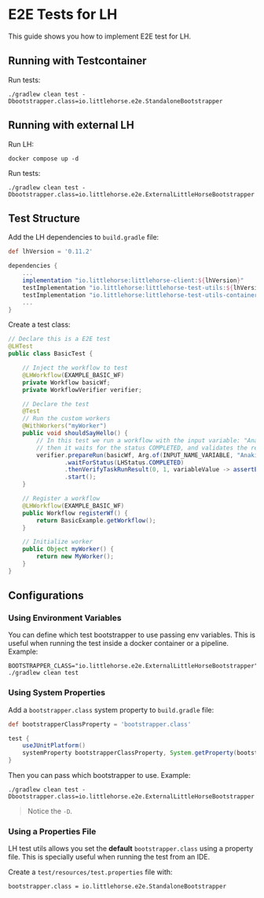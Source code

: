 # E2E Tests for LH

This guide shows you how to implement E2E test for LH.

## Running with Testcontainer

Run tests:

```shell
./gradlew clean test -Dbootstrapper.class=io.littlehorse.e2e.StandaloneBootstrapper
```

## Running with external LH

Run LH:

```shell
docker compose up -d
```

Run tests:

```shell
./gradlew clean test -Dbootstrapper.class=io.littlehorse.e2e.ExternalLittleHorseBootstrapper
```

## Test Structure

Add the LH dependencies to `build.gradle` file:

```groovy
def lhVersion = '0.11.2'

dependencies {
    ...
    implementation "io.littlehorse:littlehorse-client:${lhVersion}"
    testImplementation "io.littlehorse:littlehorse-test-utils:${lhVersion}"
    testImplementation "io.littlehorse:littlehorse-test-utils-container:${lhVersion}"
    ...
}
```

Create a test class:

```java
// Declare this is a E2E test
@LHTest
public class BasicTest {

    // Inject the workflow to test
    @LHWorkflow(EXAMPLE_BASIC_WF)
    private Workflow basicWf;
    private WorkflowVerifier verifier;

    // Declare the test
    @Test
    // Run the custom workers
    @WithWorkers("myWorker")
    public void shouldSayHello() {
        // In this test we run a workflow with the input variable: "Anakin Skywalker",
        // then it waits for the status COMPLETED, and validates the result output from the worker
        verifier.prepareRun(basicWf, Arg.of(INPUT_NAME_VARIABLE, "Anakin Skywalker"))
                .waitForStatus(LHStatus.COMPLETED)
                .thenVerifyTaskRunResult(0, 1, variableValue -> assertEquals(variableValue.getStr(), "Hello there! Anakin Skywalker"))
                .start();
    }

    // Register a workflow
    @LHWorkflow(EXAMPLE_BASIC_WF)
    public Workflow registerWf() {
        return BasicExample.getWorkflow();
    }

    // Initialize worker
    public Object myWorker() {
        return new MyWorker();
    }
}
```

## Configurations

### Using Environment Variables

You can define which test bootstrapper to use passing env variables.
This is useful when running the test inside a docker container or
a pipeline. Example:

```shell
BOOTSTRAPPER_CLASS="io.littlehorse.e2e.ExternalLittleHorseBootstrapper" ./gradlew clean test
```

### Using System Properties

Add a `bootstrapper.class` system property to `build.gradle` file:

```groovy
def bootstrapperClassProperty = 'bootstrapper.class'

test {
    useJUnitPlatform()
    systemProperty bootstrapperClassProperty, System.getProperty(bootstrapperClassProperty) ?: 'io.littlehorse.e2e.StandaloneBootstrapper'
}
```

Then you can pass which bootstrapper to use. Example:

```shell
./gradlew clean test -Dbootstrapper.class=io.littlehorse.e2e.ExternalLittleHorseBootstrapper
```

> Notice the `-D`.

### Using a Properties File

LH test utils allows you set the **default** `bootstrapper.class`
using a property file. This is specially useful when running
the test from an IDE.

Create a `test/resources/test.properties` file with:

```properties
bootstrapper.class = io.littlehorse.e2e.StandaloneBootstrapper
```